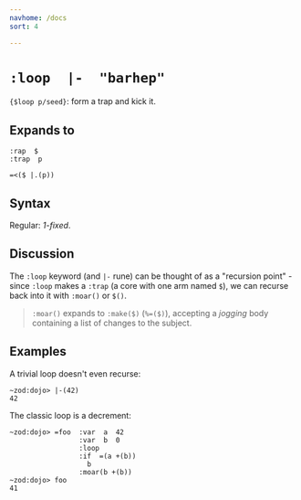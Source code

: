 ```yaml
---
navhome: /docs
sort: 4

---
```


# `:loop  |-  "barhep"`

`{$loop p/seed}`: form a trap and kick it.

## Expands to

```
:rap  $
:trap  p
```

```
=<($ |.(p))
```

## Syntax

Regular: *1-fixed*.

## Discussion

The `:loop` keyword (and `|-` rune) can be thought of as a "recursion point" -
since `:loop` makes a `:trap` (a core with one arm named `$`), we can recurse
back into it with `:moar()` or `$()`.

> `:moar()` expands to `:make($)` (`%=($)`), accepting a *jogging* body
> containing a list of changes to the subject.

## Examples

A trivial loop doesn't even recurse:

```
~zod:dojo> |-(42)
42
```

The classic loop is a decrement:

```
~zod:dojo> =foo  :var  a  42
                 :var  b  0
                 :loop
                 :if  =(a +(b))
                   b
                 :moar(b +(b))
~zod:dojo> foo
41
```
